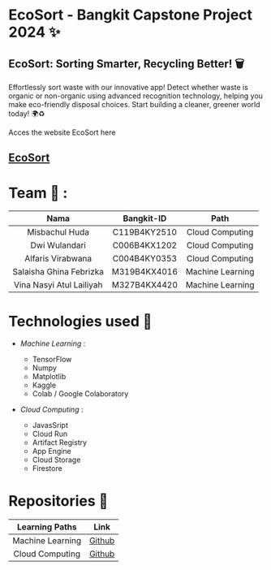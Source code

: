# EcoSort - Bangkit Capstone Project 2024 ✨


## EcoSort: Sorting Smarter, Recycling Better! 🗑️ <br>
Effortlessly sort waste with our innovative app! Detect whether waste is organic or non-organic using advanced recognition technology, helping you make eco-friendly disposal choices. Start building a cleaner, greener world today! 🌍♻️


Acces the website EcoSort here 
## [EcoSort](https://project-capstone-c242-pr600.et.r.appspot.com)

# Team 🤝 :
|          Nama         | Bangkit-ID |       Path       |
|:---------------------:|:----------:|:----------------:|
| Misbachul Huda | C119B4KY2510  | Cloud Computing |
| Dwi Wulandari | C006B4KX1202 | Cloud Computing |
| Alfaris Virabwana | C004B4KY0353 | Cloud Computing |
| Salaisha Ghina Febrizka | M319B4KX4016 | Machine Learning |
| Vina Nasyi Atul Lailiyah | M327B4KX4420 | Machine Learning |

# Technologies used 🔧 

- *Machine Learning* :
  * TensorFlow
  * Numpy
  * Matplotlib
  * Kaggle
  * Colab / Google Colaboratory
  
- *Cloud Computing* : 
  * JavasSript
  * Cloud Run
  * Artifact Registry
  * App Engine
  * Cloud Storage
  * Firestore


# Repositories 📁
|   Learning Paths   |                                Link                                |
| :----------------: | :----------------------------------------------------------------: |
| Machine Learning | [Github](https://github.com/chrollo3/Machine-Learning-Capstone) |
| Cloud Computing | [Github](https://github.com/chrollo3/Cloud-Computing-Capstone) |
